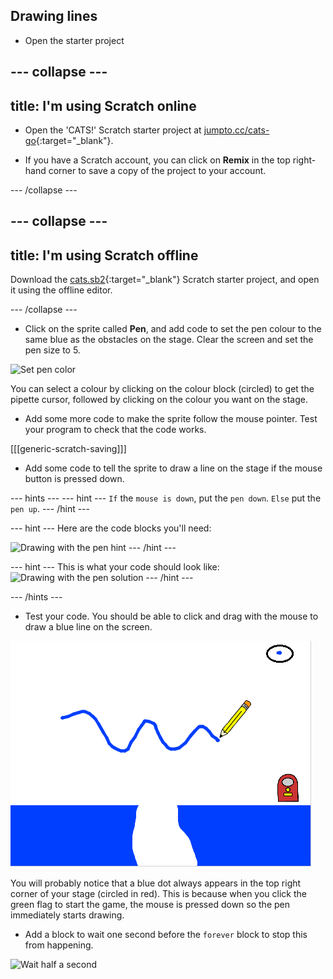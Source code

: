 ## Drawing lines

+ Open the starter project

--- collapse ---
---
title: I'm using Scratch online
---

+ Open the 'CATS!' Scratch starter project at [jumpto.cc/cats-go](http://jumpto.cc/cats-go){:target="_blank"}.

+ If you have a Scratch account, you can click on **Remix** in the top right-hand corner to save a copy of the project to your account.


--- /collapse ---

--- collapse ---
---
title: I'm using Scratch offline
---

Download the [cats.sb2](rpf.io/cats-off){:target="_blank"} Scratch starter project, and open it using the offline editor.

--- /collapse ---

+ Click on the sprite called **Pen**, and add code to set the pen colour to the same blue as the obstacles on the stage. Clear the screen and set the pen size to 5.

![Set pen color](images/pen-color.png)

You can select a colour by clicking on the colour block (circled) to get the pipette cursor, followed by clicking on the colour you want on the stage.

+ Add some more code to make the sprite follow the mouse pointer. Test your program to check that the code works.

[[[generic-scratch-saving]]]

+ Add some code to tell the sprite to draw a line on the stage if the mouse button is pressed down.

--- hints ---
--- hint ---
`If` the `mouse is down`, put the `pen down`. `Else` put the `pen up`.
--- /hint ---

--- hint ---
Here are the code blocks you'll need:

![Drawing with the pen hint](images/draw-with-pen-hint.png)
--- /hint ---

--- hint ---
This is what your code should look like:
![Drawing with the pen solution](images/draw-with-pen-solution.png)
--- /hint ---

--- /hints ---

+ Test your code. You should be able to click and drag with the mouse to draw a blue line on the screen.

![Draw a line](images/draw-a-line.png)

You will probably notice that a blue dot always appears in the top right corner of your stage (circled in red). This is because when you click the green flag to start the game, the mouse is pressed down so the pen immediately starts drawing.

+ Add a block to wait one second before the `forever` block to stop this from happening.

![Wait half a second](images/wait-half-second.png)
